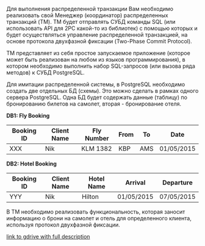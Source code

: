 Для выполнения распределенной транзакции Вам необходимо реализовать свой Менеджер (координатор) распределенных транзакций (TM). TM будет отправлять СУБД команды SQL (или использовать API для 2PC какой-то из библиотек) с помощью которых и будет осуществляться управление распределенной транзакцией, на основе протокола двухфазной фиксации (Two-Phase Commit Protocol).

TM представляет из себя простое запускаемое приложение (которое может быть реализован на любом из языков программирования), в котором необходимо выполнить набор SQL-запросов (или вызова ряда методов) к СУБД PostgreSQL.

Для имитации распределенной системы, в PostgreSQL необходимо создать две отдельных БД (схемы).  Это можно сделать в рамках одного сервера PostgreSQL.
Одна БД будет содержать данные (таблицу) по бронированию билетов на самолет, вторая - бронирование отеля.

**DB1: Fly Booking**

| Booking ID | Client Name | Fly Number | From | To  | Date       |
| ---------- | ----------- | ---------- | ---- | --- | ---------- |
| XXX        | Nik         | KLM 1382   | KBP  | AMS | 01/05/2015 |


**DB2: Hotel Booking**

| Booking ID | Client Name | Hotel Name | Arrival    | Departure  |
| ---------- | ----------- | ---------- | ---------- | ---------- |
| YYY        | Nik         | Hilton     | 01/05/2015 | 07/05/2015 |

В TM необходимо реализовать функциональность, которая заносит информацию о брони на самолет и отель для определенного клиента, используя протокол двухфазной фиксации. 

[link to gdrive with full description](https://docs.google.com/document/d/1NnXkEzbACxBTLF3qifN6kxX4FZpMpdEHucmJYj7HIA0/edit)
